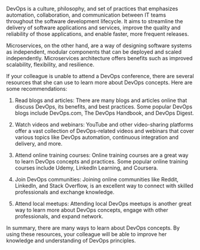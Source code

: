 DevOps is a culture, philosophy, and set of practices that emphasizes automation, collaboration, and communication between IT teams throughout the software development lifecycle. It aims to streamline the delivery of software applications and services, improve the quality and reliability of those applications, and enable faster, more frequent releases.

Microservices, on the other hand, are a way of designing software systems as independent, modular components that can be deployed and scaled independently. Microservices architecture offers benefits such as improved scalability, flexibility, and resilience.

If your colleague is unable to attend a DevOps conference, there are several resources that she can use to learn more about DevOps concepts. Here are some recommendations:

1. Read blogs and articles: There are many blogs and articles online that discuss DevOps, its benefits, and best practices. Some popular DevOps blogs include DevOps.com, The DevOps Handbook, and DevOps Digest.

2. Watch videos and webinars: YouTube and other video-sharing platforms offer a vast collection of DevOps-related videos and webinars that cover various topics like DevOps automation, continuous integration and delivery, and more.

3. Attend online training courses: Online training courses are a great way to learn DevOps concepts and practices. Some popular online training courses include Udemy, LinkedIn Learning, and Coursera.

4. Join DevOps communities: Joining online communities like Reddit, LinkedIn, and Stack Overflow, is an excellent way to connect with skilled professionals and exchange knowledge.

5. Attend local meetups: Attending local DevOps meetups is another great way to learn more about DevOps concepts, engage with other professionals, and expand network.

In summary, there are many ways to learn about DevOps concepts. By using these resources, your colleague will be able to improve her knowledge and understanding of DevOps principles.
